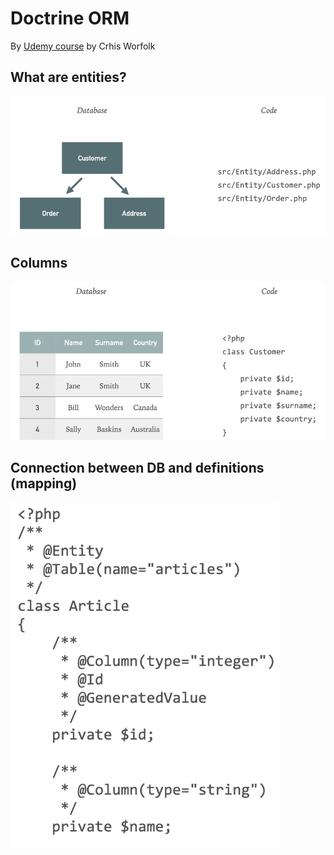 # Doctrine ORM

By [Udemy course](https://www.udemy.com/course/doctrine-orm-php/) by Crhis Worfolk

## What are entities?

<img src="public/img/what_entity.png">

## Columns

<img src="public/img/columns.png">

## Connection between DB and definitions (mapping)

<img src="public/img/mapping.png">


